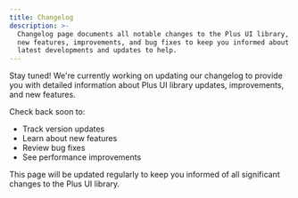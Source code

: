 ```yaml
---
title: Changelog
description: >-
  Changelog page documents all notable changes to the Plus UI library, including
  new features, improvements, and bug fixes to keep you informed about the
  latest developments and updates to help.
---
```

Stay tuned! We're currently working on updating our changelog to provide you with detailed information about Plus UI library updates, improvements, and new features.

Check back soon to:
- Track version updates
- Learn about new features
- Review bug fixes
- See performance improvements

This page will be updated regularly to keep you informed of all significant changes to the Plus UI library.
